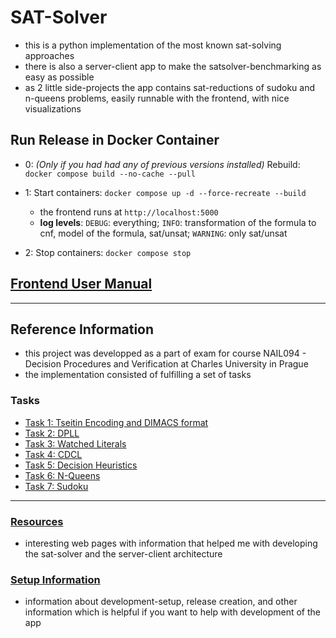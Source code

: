 # SAT-Solver
- this is a python implementation of the most known sat-solving approaches
- there is also a server-client app to make the satsolver-benchmarking as easy as possible
- as 2 little side-projects the app contains sat-reductions of sudoku and n-queens problems, easily runnable with the frontend, with nice visualizations

## Run Release in Docker Container

- 0: _(Only if you had had any of previous versions installed)_ Rebuild: `docker compose build --no-cache --pull`

- 1: Start containers: `docker compose up -d --force-recreate --build`
  - the frontend runs at `http://localhost:5000`
  - __log levels__: `DEBUG`: everything; `INFO`: transformation of the formula to cnf, model of the formula, sat/unsat; `WARNING`: only sat/unsat
  
- 2: Stop containers: `docker compose stop`


## [Frontend User Manual](documentation/frontend_user_manual.md)

-----

## Reference Information

- this project was developped as a part of exam for course NAIL094 - Decision Procedures and Verification at Charles University in Prague
- the implementation consisted of fulfilling a set of tasks

### Tasks

- [Task 1: Tseitin Encoding and DIMACS format](documentation/task1.md)
- [Task 2: DPLL](documentation/task2.md)
- [Task 3: Watched Literals](documentation/task3.md)
- [Task 4: CDCL](documentation/task4.md)
- [Task 5: Decision Heuristics](documentation/task5.md)
- [Task 6: N-Queens](documentation/task6.md)
- [Task 7: Sudoku](documentation/task7.md)

------

### [Resources](documentation/resources.md)

- interesting web pages with information that helped me with developing the sat-solver and the server-client architecture

### [Setup Information](documentation/run.md)

- information about development-setup, release creation, and other information which is helpful if you want to help with development of the app
